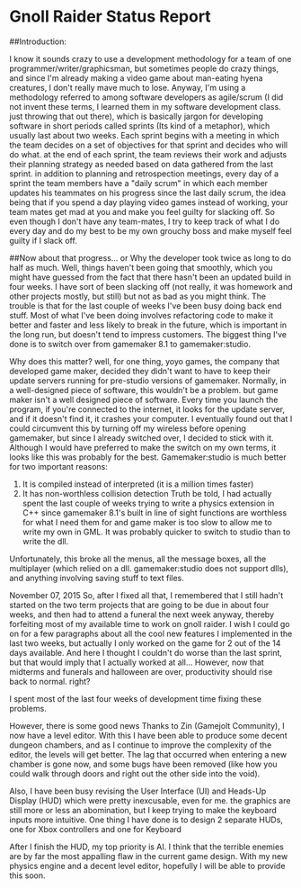 # Gnoll Raider Status Report

##Introduction:

I know it sounds crazy to use a development methodology for a team of one programmer/writer/graphicsman, but sometimes people do crazy things, and since I'm already making a video game about man-eating hyena creatures, I don't really mave much to lose. Anyway, I'm using a methodology referred to among software developers as agile/scrum (I did not invent these terms, I learned them in my software development class. just throwing that out there), which is basically jargon for developing software in short periods called sprints (Its kind of a metaphor), which usually last about two weeks. Each sprint begins with a meeting in which the team decides on a set of objectives for that sprint and decides who will do what. at the end of each sprint, the team reviews their work and adjusts their planning strategy as needed based on data gathered from the last sprint. in addition to planning and retrospection meetings, every day of a sprint the team members have a "daily scrum" in which each member updates his teammates on his progress since the last daily scrum, the idea being that if you spend a day playing video games instead of working, your team mates get mad at you and make you feel guilty for slacking off. So even though I don't have any team-mates, I try to keep track of what I do every day and do my best to be my own grouchy boss and make myself feel guilty if I slack off. 

##Now about that progress...
or
Why the developer took twice as long to do half as much.
Well, things haven't been going that smoothly, which you might have guessed from the fact that there hasn't been an updated build in four weeks.
I have sort of been slacking off (not really, it was homework and other projects mostly, but still) but not as bad as you might think. The trouble is that for the last couple of weeks I've been busy doing back end stuff. Most of what I've been doing involves refactoring code to make it better and faster and less likely to break in the future, which is important in the long run, but doesn't tend to impress customers. The biggest thing I've done is to switch over from gamemaker 8.1 to gamemaker:studio.

Why does this matter? well, for one thing, yoyo games, the company that developed game maker, decided they didn't want to have to keep their update servers running for pre-studio versions of gamemaker. Normally, in a well-designed piece of software, this wouldn't be a problem. but game maker isn't a well designed piece of software. Every time you launch the program, if you're connected to the internet, it looks for the update server, and if it doesn't find it, it crashes your computer. 
I eventually found out that I could circumvent this by turning off my wireless before opening gamemaker, but since I already switched over, I decided to stick with it.
Although I would have preferred to make the switch on my own terms, it looks like this was probably for the best. Gamemaker:studio is much better for two important reasons:
1. It is compiled instead of interpreted (it is a million times faster)
2. It has non-worthless collision detection
Truth be told, I had actually spent the last couple of weeks trying to write a physics extension in C++ since gamemaker 8.1's built in line of sight functions are worthless for what I need them for and game maker is too slow to allow me to write my own in GML. It was probably quicker to switch to studio than to write the dll.

Unfortunately, this broke all the menus, all the message boxes, all the multiplayer (which relied on a dll. gamemaker:studio does not support dlls), and anything involving saving stuff to text files.

November 07, 2015
So, after I fixed all that, I remembered that I still hadn't started on the two term projects that are going to be due in about four weeks, and then had to attend a funeral the next week anyway, thereby forfeiting most of my available time to work on gnoll raider. 
I wish I could go on for a few paragraphs about all the cool new features I implemented in the last two weeks, but actually I only worked on the game for 2 out of the 14 days available.
And here I thought I couldn't do worse than the last sprint, but that would imply that I actually worked at all...
However, now that midterms and funerals and halloween are over, productivity should rise back to normal. right?

I spent most of the last four weeks of development time fixing these problems.

However, there is some good news
Thanks to Zin (Gamejolt Community), I now have a level editor. With this I have been able to produce some decent dungeon chambers, and as I continue to improve the complexity of the editor, the levels will get better. 
The lag that occurred when entering a new chamber is gone now, and some bugs have been removed (like how you could walk through doors and right out the other side into the void).

Also, I have been busy revising the User Interface (UI) and Heads-Up Display (HUD) which were pretty inexcusable, even for me.
the graphics are still more or less an abomination, but I keep trying to make the keyboard inputs more intuitive.
One thing I have done is to design 2 separate HUDs, one for Xbox controllers and one for Keyboard

After I finish the HUD, my top priority is AI. I think that the terrible enemies are by far the most appalling flaw in the current game design. With my new physics engine and a decent level editor, hopefully I will be able to provide this soon.
